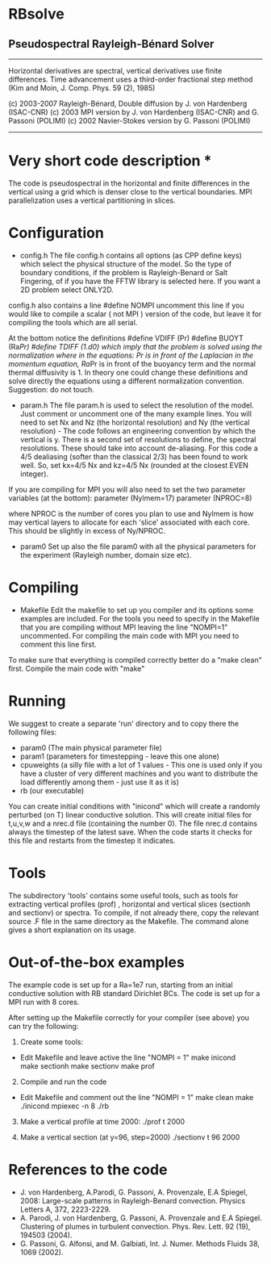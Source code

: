 # RBsolve
## Pseudospectral Rayleigh-Bénard Solver

---------------------
Horizontal derivatives are spectral, vertical derivatives use finite differences.
Time advancement uses a third-order fractional step method (Kim and Moin, J. Comp. Phys. 59 (2), 1985)

(c) 2003-2007 Rayleigh-Bénard, Double diffusion by J. von Hardenberg (ISAC-CNR) 
(c) 2003 MPI version by J. von Hardenberg (ISAC-CNR) and G. Passoni (POLIMI)
(c) 2002 Navier-Stokes version by G. Passoni (POLIMI)

---------------------

# Very short code description *
The code is pseudospectral in the horizontal and finite differences in the vertical using a grid which is denser close to the vertical boundaries.
MPI parallelization uses a vertical partitioning in slices.

# Configuration 

- config.h
The file config.h contains all options (as CPP define keys) which select the physical structure of the model. So the type of boundary conditions, if the problem is Rayleigh-Benard or Salt Fingering, of if you have the FFTW library is selected here. If you want a 2D problem select ONLY2D.

config.h also contains a line
#define NOMPI 
uncomment this line if you would like to compile a scalar ( not MPI ) version of the code, but leave it for compiling the tools which are all serial.

At the bottom notice the definitions
#define VDIFF (Pr)
#define BUOYT (Ra*Pr)
#define TDIFF (1.d0)
which imply that the problem is solved using the normalization where in the equations: Pr is in front of the Laplacian in the momentum equation, Ra*Pr is in front of the buoyancy term and the normal thermal diffusivity is 1. In theory one could change these definitions and solve directly the equations using a different normalization convention. Suggestion: do not touch.

- param.h
The file param.h is used to select the resolution of the model. 
Just comment or uncomment one of the many example lines.
You will need to set Nx and Nz (the horizontal resolution) and Ny (the vertical resolution) - The code follows an engineering convention by which the vertical is y.
There is a second set of resolutions to define, the spectral resolutions. These should take into account de-aliasing. For this code a 4/5 dealiasing (softer than the classical 2/3) has been found to work well. So, set kx=4/5 Nx and kz=4/5 Nx (rounded at the closest EVEN integer).

If you are compiling for MPI you will also need to set the two parameter variables (at the bottom):
      parameter (Nylmem=17)
      parameter  (NPROC=8)

where NPROC is the number of cores you plan to use and Nylmem is how may vertical layers to allocate for each 'slice'   associated with each core. This should be slightly in excess of Ny/NPROC.

- param0
Set up also the file param0 with all the physical parameters for the experiment (Rayleigh number, domain size etc).

# Compiling 

- Makefile
Edit the makefile to set up you compiler and its options some examples are included. For the tools you need to specify in the Makefile that you are compiling without MPI leaving the line "NOMPI=1" uncommented.
For compiling the main code with MPI you need to comment this line first.

To make sure that everything is compiled correctly better do a "make clean" first.
Compile the main code with "make"


# Running 
We suggest to create a separate 'run' directory and to copy there the following files:

* param0 (The main physical parameter file)
* param1 (parameters for timestepping - leave this one alone)
* cpuweights (a silly file with a lot of 1 values - This one is used only if you have a cluster of very different machines and you want to distribute the load differently among them - just use it as it is)
* rb  (our executable)

You can create initial conditions with "inicond" which will create a  randomly perturbed (on T) linear conductive solution. This will create initial files for t,u,v,w and a nrec.d file (containing the number 0).
The file nrec.d contains always the timestep of the latest save. When the code starts it checks for this file and restarts from the timestep it indicates.

# Tools 

The subdirectory 'tools' contains some useful tools, such as tools for extracting vertical profiles (prof) , horizontal and vertical slices (sectionh and sectionv) or spectra. To compile, if not already there, copy the relevant source .F file in the same directory as the Makefile. The command alone gives a short explanation on its usage.

# Out-of-the-box examples 

The example code is set up for a Ra=1e7 run, starting from an initial conductive solution with RB standard Dirichlet BCs. The code is set up for a MPI run with 8 cores.

After setting up the Makefile correctly for your compiler (see above) you can try the following:
 
1. Create some tools:
- Edit Makefile and leave active the line "NOMPI = 1"
make inicond   
make sectionh 
make sectionv
make prof

2. Compile and run the code

- Edit Makefile and comment out the line "NOMPI = 1"
make clean
make
./inicond
mpiexec -n 8 ./rb

3. Make a vertical profile at time 2000:
./prof t 2000

4. Make a vertical section (at y=96, step=2000)
./sectionv t 96 2000


# References to the code 

- J. von Hardenberg, A.Parodi, G. Passoni, A. Provenzale, E.A Spiegel, 2008: Large-scale patterns in Rayleigh-Benard convection. Physics Letters A, 372, 2223-2229.
- A. Parodi, J. von Hardenberg, G. Passoni, A. Provenzale and E.A Spiegel. Clustering of plumes in turbulent convection. Phys. Rev. Lett. 92 (19), 194503 (2004).
- G. Passoni, G. Alfonsi, and M. Galbiati, Int. J. Numer. Methods Fluids 38, 1069 (2002).


